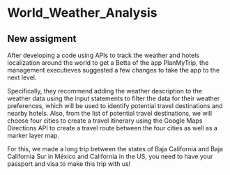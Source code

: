 # World_Weather_Analysis

## New assigment 

After developing a code using APIs to track the weather and hotels localization around the world to get a Betta of the app PlanMyTrip, the management executieves suggested a few changes to take the app to the next level. 

Specifically, they recommend adding the weather description to the weather data using the input statements to filter the data for their weather preferences, which will be used to identify potential travel destinations and nearby hotels. Also, from the list of potential travel destinations, we will choose four cities to create a travel itinerary using the Google Maps Directions API to create a travel route between the four cities as well as a marker layer map. 

For this, we made a long trip between the states of Baja California and Baja California Sur in México and California in the US, you need to have your passport and visa to make this trip with us!
